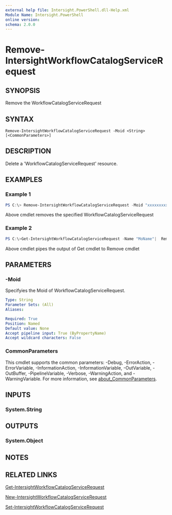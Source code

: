 ```yaml
---
external help file: Intersight.PowerShell.dll-Help.xml
Module Name: Intersight.PowerShell
online version:
schema: 2.0.0
---
```


# Remove-IntersightWorkflowCatalogServiceRequest

## SYNOPSIS
Remove the WorkflowCatalogServiceRequest

## SYNTAX

```
Remove-IntersightWorkflowCatalogServiceRequest -Moid <String> [<CommonParameters>]
```

## DESCRIPTION
Delete a &apos;WorkflowCatalogServiceRequest&apos; resource.

## EXAMPLES

### Example 1
```powershell
PS C:\> Remove-IntersightWorkflowCatalogServiceRequest -Moid "xxxxxxxxxxxxxxxxxxxxxxxxxxx"
```
Above cmdlet removes the specified WorkflowCatalogServiceRequest 

### Example 2
```powershell
PS C:\>Get-IntersightWorkflowCatalogServiceRequest -Name "MoName"|  Remove-IntersightWorkflowCatalogServiceRequest
```
Above cmdlet pipes the output of Get cmdlet to Remove cmdlet

## PARAMETERS

### -Moid
Specifyies the Moid of WorkflowCatalogServiceRequest.

```yaml
Type: String
Parameter Sets: (All)
Aliases:

Required: True
Position: Named
Default value: None
Accept pipeline input: True (ByPropertyName)
Accept wildcard characters: False
```

### CommonParameters
This cmdlet supports the common parameters: -Debug, -ErrorAction, -ErrorVariable, -InformationAction, -InformationVariable, -OutVariable, -OutBuffer, -PipelineVariable, -Verbose, -WarningAction, and -WarningVariable. For more information, see [about_CommonParameters](http://go.microsoft.com/fwlink/?LinkID=113216).

## INPUTS

### System.String

## OUTPUTS

### System.Object
## NOTES

## RELATED LINKS

[Get-IntersightWorkflowCatalogServiceRequest](./Get-IntersightWorkflowCatalogServiceRequest.md)

[New-IntersightWorkflowCatalogServiceRequest](./New-IntersightWorkflowCatalogServiceRequest.md)

[Set-IntersightWorkflowCatalogServiceRequest](./Set-IntersightWorkflowCatalogServiceRequest.md)

